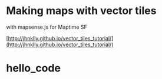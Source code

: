 # Making maps with vector tiles
with mapsense.js for Maptime SF

[http://jhnklly.github.io/vector_tiles_tutorial/](http://jhnklly.github.io/vector_tiles_tutorial/)
# hello_code

